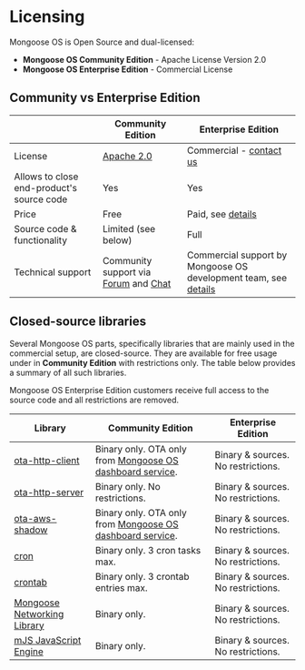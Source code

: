 # Licensing

Mongoose OS is Open Source and dual-licensed:

- **Mongoose OS Community Edition** - Apache License Version 2.0
- **Mongoose OS Enterprise Edition** - Commercial License


## Community vs Enterprise Edition

|     &nbsp;    |  Community Edition |  Enterprise Edition  |
| ------------- | ------------------ | -------------------- |
| License | [Apache 2.0](https://www.apache.org/licenses/LICENSE-2.0) | Commercial - [contact us](/contact.html) |
| Allows to close end-product's source code  | Yes | Yes  |
| Price  | Free | Paid, see [details](/licensing.html) |
| Source code & functionality  | Limited (see below) | Full |
| Technical support  | Community support via [Forum](https://forum.mongoose-os.com) and [Chat](https://gitter.im/cesanta/mongoose-os) | Commercial support by Mongoose OS development team, see [details](/support.html) |


## Closed-source libraries

Several Mongoose OS parts, specifically libraries that are mainly used in the commercial setup, are closed-source.
They are available for free usage under in **Community Edition** with restrictions only. The table below provides a summary of all such libraries. 

Mongoose OS Enterprise Edition customers receive full access to the source code and all restrictions are removed. 

|  Library  |   Community Edition | Enterprise Edition |
| --------- | ------------ | ---------------- |
| [ota-http-client](https://github.com/mongoose-os-libs/ota-http-client) | Binary only. OTA only from [Mongoose OS dashboard service](https://mongoose-os.com/docs/reference/dashboard.html). | Binary & sources. No restrictions. | 
| [ota-http-server](https://github.com/mongoose-os-libs/ota-http-server) | Binary only. No restrictions. | Binary & sources. No restrictions. | 
| [ota-aws-shadow](https://github.com/mongoose-os-libs/ota-aws-shadow) | Binary only. OTA only from [Mongoose OS dashboard service](https://mongoose-os.com/docs/reference/dashboard.html). | Binary & sources. No restrictions. | 
| [cron](https://github.com/mongoose-os-libs/cron) | Binary only. 3 cron tasks max. | Binary & sources. No restrictions. | 
| [crontab](https://github.com/mongoose-os-libs/crontab) | Binary only. 3 crontab entries max. | Binary & sources. No restrictions. | 
| [Mongoose Networking Library](https://github.com/cesanta/mongoose) | Binary only. | Binary & sources. No restrictions. |
|[mJS JavaScript Engine](https://github.com/cesanta/mjs)| Binary only. | Binary & sources. No restrictions. |
